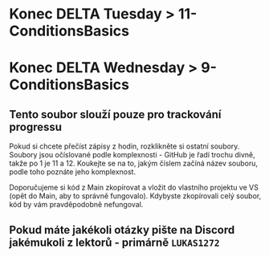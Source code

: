 # Konec DELTA Tuesday > 11-ConditionsBasics
# Konec DELTA Wednesday > 9-ConditionsBasics

## Tento soubor slouží pouze pro trackování progressu
Pokud si chcete přečíst zápisy z hodin, rozklikněte si ostatní soubory.
Soubory jsou očíslované podle komplexnosti - GitHub je řadí trochu divně, takže po 1 je 11 a 12.
Koukejte se na to, jakým číslem začíná název souboru, podle toho poznáte jeho komplexnost.

Doporučujeme si kód z Main zkopírovat a vložit do vlastního projektu ve VS (opět do Main, aby to správně fungovalo).
Kdybyste zkopírovali celý soubor, kód by vám pravděpodobně nefungoval.

## Pokud máte jakékoli otázky pište na Discord jakémukoli z lektorů - primárně `LUKAS1272`
